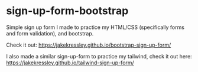 # sign-up-form-bootstrap

Simple sign up form I made to practice my HTML/CSS (specifically forms and form validation), and bootstrap.

Check it out: https://jakekressley.github.io/bootstrap-sign-up-form/

I also made a similar sign-up-form to practice my tailwind, check it out here: https://jakekressley.github.io/tailwind-sign-up-form/

